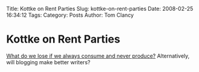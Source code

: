 Title: Kottke on Rent Parties
Slug: kottke-on-rent-parties
Date: 2008-02-25 16:34:12
Tags: 
Category: Posts
Author: Tom Clancy

# Kottke on Rent Parties

<a href="http://www.kottke.org/08/02/harlem-rent-parties-and-fats-waller" target="_blank">What do we lose if we always consume and never produce?</a> Alternatively, will blogging make better writers?
